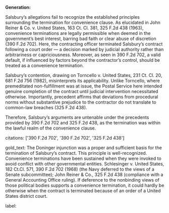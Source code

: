 **Generation:**

Salsbury’s allegations fail to recognize the established principles surrounding the termination for convenience clause. As elucidated in John Reiner & Co. v. United States, 163 Ct. Cl. 381, 325 F.2d 438 (1963), convenience terminations are legally permissible when deemed in the government’s best interest, barring bad faith or clear abuse of discretion (390 F.2d 702). Here, the contracting officer terminated Salsbury’s contract following a court order — a decision marked by judicial authority rather than arbitrariness or capriciousness. Moreover, as seen in 390 F.2d 702, a valid default, if influenced by factors beyond the contractor’s control, should be treated as a convenience termination. 

Salsbury’s contention, drawing on Torncello v. United States, 231 Ct. Cl. 20, 681 F.2d 756 (1982), misinterprets its applicability. Unlike Torncello, where premeditated non-fulfillment was at issue, the Postal Service here intended genuine completion of the contract until judicial intervention necessitated otherwise. Importantly, precedent affirms that deviations from procedural norms without substantive prejudice to the contractor do not translate to common-law breaches (325 F.2d 438).

Therefore, Salsbury’s arguments are untenable under the precedents provided by 390 F.2d 702 and 325 F.2d 438, as the termination was within the lawful realm of the convenience clause.

citations: ['390 F.2d 702', '390 F.2d 702', '325 F.2d 438']

gold_text: The Doninger injunction was a proper and sufficient basis for the termination of Salsbury’s contract. This principle is well-recognized. Convenience terminations have been sustained when they were invoked to avoid conflict with other governmental entities. Schlesinger v. United States, 182 Ct.Cl. 571, 390 F.2d 702 (1968) (the Navy deferred to the views of a Senate subcommittee); John Reiner & Co., 325 F.2d 438 (compliance with a General Accounting Office ruling). If deference to the nonbinding views of those political bodies supports a convenience termination, it could hardly be otherwise when the contract is terminated because of an order of a United States district court.

label: 